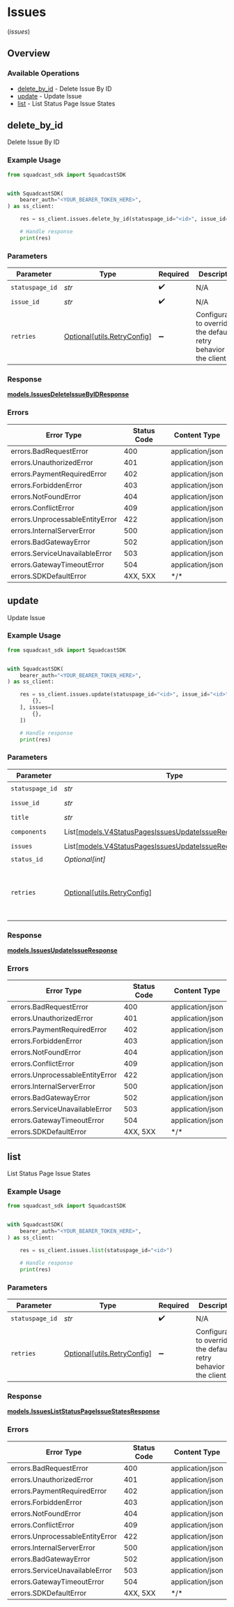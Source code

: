 # Issues
(*issues*)

## Overview

### Available Operations

* [delete_by_id](#delete_by_id) - Delete Issue By ID
* [update](#update) - Update Issue
* [list](#list) - List Status Page Issue States

## delete_by_id

Delete Issue By ID

### Example Usage

<!-- UsageSnippet language="python" operationID="Issues_deleteIssueById" method="delete" path="/v4/statuspages/{statuspageID}/issues/{issue_id}" -->
```python
from squadcast_sdk import SquadcastSDK


with SquadcastSDK(
    bearer_auth="<YOUR_BEARER_TOKEN_HERE>",
) as ss_client:

    res = ss_client.issues.delete_by_id(statuspage_id="<id>", issue_id="<id>")

    # Handle response
    print(res)

```

### Parameters

| Parameter                                                           | Type                                                                | Required                                                            | Description                                                         |
| ------------------------------------------------------------------- | ------------------------------------------------------------------- | ------------------------------------------------------------------- | ------------------------------------------------------------------- |
| `statuspage_id`                                                     | *str*                                                               | :heavy_check_mark:                                                  | N/A                                                                 |
| `issue_id`                                                          | *str*                                                               | :heavy_check_mark:                                                  | N/A                                                                 |
| `retries`                                                           | [Optional[utils.RetryConfig]](../../models/utils/retryconfig.md)    | :heavy_minus_sign:                                                  | Configuration to override the default retry behavior of the client. |

### Response

**[models.IssuesDeleteIssueByIDResponse](../../models/issuesdeleteissuebyidresponse.md)**

### Errors

| Error Type                      | Status Code                     | Content Type                    |
| ------------------------------- | ------------------------------- | ------------------------------- |
| errors.BadRequestError          | 400                             | application/json                |
| errors.UnauthorizedError        | 401                             | application/json                |
| errors.PaymentRequiredError     | 402                             | application/json                |
| errors.ForbiddenError           | 403                             | application/json                |
| errors.NotFoundError            | 404                             | application/json                |
| errors.ConflictError            | 409                             | application/json                |
| errors.UnprocessableEntityError | 422                             | application/json                |
| errors.InternalServerError      | 500                             | application/json                |
| errors.BadGatewayError          | 502                             | application/json                |
| errors.ServiceUnavailableError  | 503                             | application/json                |
| errors.GatewayTimeoutError      | 504                             | application/json                |
| errors.SDKDefaultError          | 4XX, 5XX                        | \*/\*                           |

## update

Update Issue

### Example Usage

<!-- UsageSnippet language="python" operationID="Issues_updateIssue" method="put" path="/v4/statuspages/{statuspageID}/issues/{issue_id}" -->
```python
from squadcast_sdk import SquadcastSDK


with SquadcastSDK(
    bearer_auth="<YOUR_BEARER_TOKEN_HERE>",
) as ss_client:

    res = ss_client.issues.update(statuspage_id="<id>", issue_id="<id>", title="<value>", components=[
        {},
    ], issues=[
        {},
    ])

    # Handle response
    print(res)

```

### Parameters

| Parameter                                                                                                                     | Type                                                                                                                          | Required                                                                                                                      | Description                                                                                                                   |
| ----------------------------------------------------------------------------------------------------------------------------- | ----------------------------------------------------------------------------------------------------------------------------- | ----------------------------------------------------------------------------------------------------------------------------- | ----------------------------------------------------------------------------------------------------------------------------- |
| `statuspage_id`                                                                                                               | *str*                                                                                                                         | :heavy_check_mark:                                                                                                            | N/A                                                                                                                           |
| `issue_id`                                                                                                                    | *str*                                                                                                                         | :heavy_check_mark:                                                                                                            | N/A                                                                                                                           |
| `title`                                                                                                                       | *str*                                                                                                                         | :heavy_check_mark:                                                                                                            | N/A                                                                                                                           |
| `components`                                                                                                                  | List[[models.V4StatusPagesIssuesUpdateIssueRequestComponent](../../models/v4statuspagesissuesupdateissuerequestcomponent.md)] | :heavy_check_mark:                                                                                                            | N/A                                                                                                                           |
| `issues`                                                                                                                      | List[[models.V4StatusPagesIssuesUpdateIssueRequestIssue](../../models/v4statuspagesissuesupdateissuerequestissue.md)]         | :heavy_check_mark:                                                                                                            | N/A                                                                                                                           |
| `status_id`                                                                                                                   | *Optional[int]*                                                                                                               | :heavy_minus_sign:                                                                                                            | N/A                                                                                                                           |
| `retries`                                                                                                                     | [Optional[utils.RetryConfig]](../../models/utils/retryconfig.md)                                                              | :heavy_minus_sign:                                                                                                            | Configuration to override the default retry behavior of the client.                                                           |

### Response

**[models.IssuesUpdateIssueResponse](../../models/issuesupdateissueresponse.md)**

### Errors

| Error Type                      | Status Code                     | Content Type                    |
| ------------------------------- | ------------------------------- | ------------------------------- |
| errors.BadRequestError          | 400                             | application/json                |
| errors.UnauthorizedError        | 401                             | application/json                |
| errors.PaymentRequiredError     | 402                             | application/json                |
| errors.ForbiddenError           | 403                             | application/json                |
| errors.NotFoundError            | 404                             | application/json                |
| errors.ConflictError            | 409                             | application/json                |
| errors.UnprocessableEntityError | 422                             | application/json                |
| errors.InternalServerError      | 500                             | application/json                |
| errors.BadGatewayError          | 502                             | application/json                |
| errors.ServiceUnavailableError  | 503                             | application/json                |
| errors.GatewayTimeoutError      | 504                             | application/json                |
| errors.SDKDefaultError          | 4XX, 5XX                        | \*/\*                           |

## list

List Status Page Issue States

### Example Usage

<!-- UsageSnippet language="python" operationID="Issues_listStatusPageIssueStates" method="get" path="/v4/statuspages/{statuspageID}/states" -->
```python
from squadcast_sdk import SquadcastSDK


with SquadcastSDK(
    bearer_auth="<YOUR_BEARER_TOKEN_HERE>",
) as ss_client:

    res = ss_client.issues.list(statuspage_id="<id>")

    # Handle response
    print(res)

```

### Parameters

| Parameter                                                           | Type                                                                | Required                                                            | Description                                                         |
| ------------------------------------------------------------------- | ------------------------------------------------------------------- | ------------------------------------------------------------------- | ------------------------------------------------------------------- |
| `statuspage_id`                                                     | *str*                                                               | :heavy_check_mark:                                                  | N/A                                                                 |
| `retries`                                                           | [Optional[utils.RetryConfig]](../../models/utils/retryconfig.md)    | :heavy_minus_sign:                                                  | Configuration to override the default retry behavior of the client. |

### Response

**[models.IssuesListStatusPageIssueStatesResponse](../../models/issuesliststatuspageissuestatesresponse.md)**

### Errors

| Error Type                      | Status Code                     | Content Type                    |
| ------------------------------- | ------------------------------- | ------------------------------- |
| errors.BadRequestError          | 400                             | application/json                |
| errors.UnauthorizedError        | 401                             | application/json                |
| errors.PaymentRequiredError     | 402                             | application/json                |
| errors.ForbiddenError           | 403                             | application/json                |
| errors.NotFoundError            | 404                             | application/json                |
| errors.ConflictError            | 409                             | application/json                |
| errors.UnprocessableEntityError | 422                             | application/json                |
| errors.InternalServerError      | 500                             | application/json                |
| errors.BadGatewayError          | 502                             | application/json                |
| errors.ServiceUnavailableError  | 503                             | application/json                |
| errors.GatewayTimeoutError      | 504                             | application/json                |
| errors.SDKDefaultError          | 4XX, 5XX                        | \*/\*                           |